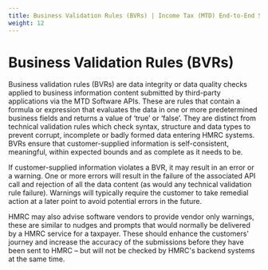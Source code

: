 ```yaml
---
title: Business Validation Rules (BVRs) | Income Tax (MTD) End-to-End Service Guide
weight: 12
---
```


# Business Validation Rules (BVRs)

<!--- Section owner: MTD Programme --->

Business validation rules (BVRs) are data integrity or data quality checks applied to business information content submitted by third-party applications via the MTD Software APIs.
These are rules that contain a formula or expression that evaluates the data in one or more predetermined business fields and returns a value of ‘true’ or ‘false’.
They are distinct from technical validation rules which check syntax, structure and data types to prevent corrupt, incomplete or badly formed data entering HMRC systems.
BVRs ensure that customer-supplied information is self-consistent, meaningful, within expected bounds and as complete as it needs to be.

If customer-supplied information violates a BVR, it may result in an error or a warning. One or more errors will result in the failure of the associated API call and rejection of all the data content (as would any technical validation rule failure).
Warnings will typically require the customer to take remedial action at a later point to avoid potential errors in the future.

HMRC may also advise software vendors to provide vendor only warnings, these are similar to nudges and prompts that would normally be delivered by a HMRC service for a taxpayer. These should enhance the customers' journey and increase the accuracy of the submissions before they have been sent to HMRC – but will not be checked by HMRC's backend systems at the same time.
